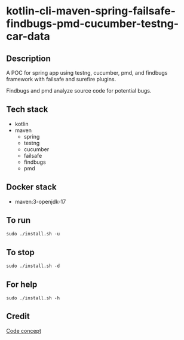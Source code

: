 # kotlin-cli-maven-spring-failsafe-findbugs-pmd-cucumber-testng-car-data

## Description
A POC for spring app using testng, cucumber,
pmd, and findbugs framework with failsafe
and surefire plugins.

Findbugs and pmd analyze source code for
potential bugs.

## Tech stack
- kotlin
- maven
  - spring
  - testng
  - cucumber
  - failsafe
  - findbugs
  - pmd

## Docker stack
- maven:3-openjdk-17

## To run
`sudo ./install.sh -u`

## To stop
`sudo ./install.sh -d`

## For help
`sudo ./install.sh -h`

## Credit
[Code concept](https://github.com/eugenp/tutorials/tree/master/testing-modules/testng)
